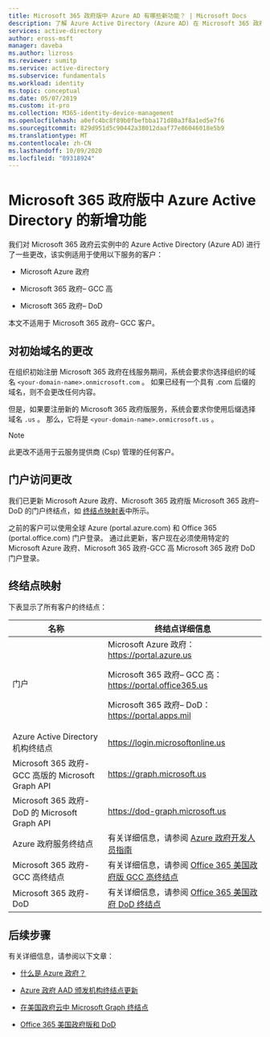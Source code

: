 ```yaml
---
title: Microsoft 365 政府版中 Azure AD 有哪些新功能？ | Microsoft Docs
description: 了解 Azure Active Directory (Azure AD) 在 Microsoft 365 政府云实例中进行一些更改，这可能会影响你。
services: active-directory
author: eross-msft
manager: daveba
ms.author: lizross
ms.reviewer: sumitp
ms.service: active-directory
ms.subservice: fundamentals
ms.workload: identity
ms.topic: conceptual
ms.date: 05/07/2019
ms.custom: it-pro
ms.collection: M365-identity-device-management
ms.openlocfilehash: a0efc4bc8f89b0fbefbba171d80a3f8a1ed5e7f6
ms.sourcegitcommit: 829d951d5c90442a38012daaf77e86046018e5b9
ms.translationtype: MT
ms.contentlocale: zh-CN
ms.lasthandoff: 10/09/2020
ms.locfileid: "89318924"
---
```

# <a name="whats-new-for-azure-active-directory-in-microsoft-365-government"></a>Microsoft 365 政府版中 Azure Active Directory 的新增功能

我们对 Microsoft 365 政府云实例中的 Azure Active Directory (Azure AD) 进行了一些更改，该实例适用于使用以下服务的客户：

- Microsoft Azure 政府

- Microsoft 365 政府– GCC 高

- Microsoft 365 政府– DoD

本文不适用于 Microsoft 365 政府– GCC 客户。

## <a name="changes-to-the-initial-domain-name"></a>对初始域名的更改

在组织初始注册 Microsoft 365 政府在线服务期间，系统会要求你选择组织的域名 `<your-domain-name>.onmicrosoft.com` 。 如果已经有一个具有 .com 后缀的域名，则不会更改任何内容。

但是，如果要注册新的 Microsoft 365 政府版服务，系统会要求你使用后缀选择域名 `.us` 。 那么，它将是 `<your-domain-name>.onmicrosoft.us` 。

>[!Note]
>此更改不适用于云服务提供商 (Csp) 管理的任何客户。

## <a name="changes-to-portal-access"></a>门户访问更改

我们已更新 Microsoft Azure 政府、Microsoft 365 政府版 Microsoft 365 政府– DoD 的门户终结点，如 [终结点映射表](#endpoint-mapping)中所示。

之前的客户可以使用全球 Azure (portal.azure.com) 和 Office 365 (portal.office.com) 门户登录。 通过此更新，客户现在必须使用特定的 Microsoft Azure 政府、Microsoft 365 政府-GCC 高 Microsoft 365 政府 DoD 门户登录。

## <a name="endpoint-mapping"></a>终结点映射

下表显示了所有客户的终结点：

| 名称 | 终结点详细信息 |
|------|------------------|
| 门户 |Microsoft Azure 政府： https://portal.azure.us<p>Microsoft 365 政府– GCC 高： https://portal.office365.us<p>Microsoft 365 政府– DoD： https://portal.apps.mil |
| Azure Active Directory 机构终结点 | https://login.microsoftonline.us |
| Microsoft 365 政府-GCC 高版的 Microsoft Graph API | https://graph.microsoft.us |
| Microsoft 365 政府-DoD 的 Microsoft Graph API | https://dod-graph.microsoft.us |
| Azure 政府服务终结点 | 有关详细信息，请参阅 [Azure 政府开发人员指南](../../azure-government/documentation-government-developer-guide.md) |
| Microsoft 365 政府-GCC 高终结点 | 有关详细信息，请参阅 [Office 365 美国政府版 GCC 高终结点](/office365/enterprise/office-365-u-s-government-gcc-high-endpoints) |
| Microsoft 365 政府-DoD | 有关详细信息，请参阅 [Office 365 美国政府 DoD 终结点](/office365/enterprise/office-365-u-s-government-dod-endpoints) |

## <a name="next-steps"></a>后续步骤

有关详细信息，请参阅以下文章：

- [什么是 Azure 政府？](../../azure-government/documentation-government-welcome.md)

- [Azure 政府 AAD 颁发机构终结点更新](https://devblogs.microsoft.com/azuregov/azure-government-aad-authority-endpoint-update/)

- [在美国政府云中 Microsoft Graph 终结点](https://developer.microsoft.com/graph/blogs/new-microsoft-graph-endpoints-in-us-government-cloud/)

- [Office 365 美国政府版和 DoD](/office365/servicedescriptions/office-365-platform-service-description/office-365-us-government/gcc-high-and-dod)